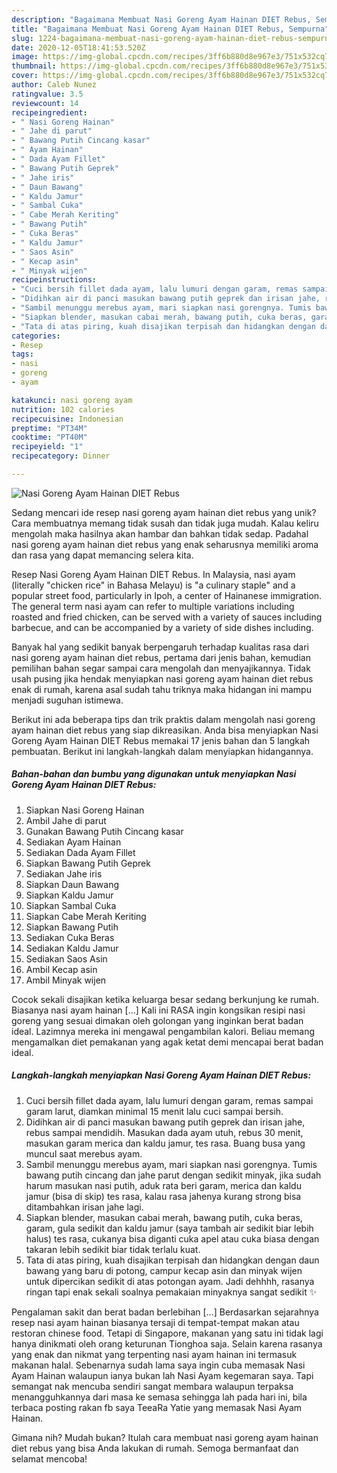 ```yaml
---
description: "Bagaimana Membuat Nasi Goreng Ayam Hainan DIET Rebus, Sempurna"
title: "Bagaimana Membuat Nasi Goreng Ayam Hainan DIET Rebus, Sempurna"
slug: 1224-bagaimana-membuat-nasi-goreng-ayam-hainan-diet-rebus-sempurna
date: 2020-12-05T18:41:53.520Z
image: https://img-global.cpcdn.com/recipes/3ff6b880d8e967e3/751x532cq70/nasi-goreng-ayam-hainan-diet-rebus-foto-resep-utama.jpg
thumbnail: https://img-global.cpcdn.com/recipes/3ff6b880d8e967e3/751x532cq70/nasi-goreng-ayam-hainan-diet-rebus-foto-resep-utama.jpg
cover: https://img-global.cpcdn.com/recipes/3ff6b880d8e967e3/751x532cq70/nasi-goreng-ayam-hainan-diet-rebus-foto-resep-utama.jpg
author: Caleb Nunez
ratingvalue: 3.5
reviewcount: 14
recipeingredient:
- " Nasi Goreng Hainan"
- " Jahe di parut"
- " Bawang Putih Cincang kasar"
- " Ayam Hainan"
- " Dada Ayam Fillet"
- " Bawang Putih Geprek"
- " Jahe iris"
- " Daun Bawang"
- " Kaldu Jamur"
- " Sambal Cuka"
- " Cabe Merah Keriting"
- " Bawang Putih"
- " Cuka Beras"
- " Kaldu Jamur"
- " Saos Asin"
- " Kecap asin"
- " Minyak wijen"
recipeinstructions:
- "Cuci bersih fillet dada ayam, lalu lumuri dengan garam, remas sampai garam larut, diamkan minimal 15 menit lalu cuci sampai bersih."
- "Didihkan air di panci masukan bawang putih geprek dan irisan jahe, rebus sampai mendidih. Masukan dada ayam utuh, rebus 30 menit, masukan garam merica dan kaldu jamur, tes rasa. Buang busa yang muncul saat merebus ayam."
- "Sambil menunggu merebus ayam, mari siapkan nasi gorengnya. Tumis bawang putih cincang dan jahe parut dengan sedikit minyak, jika sudah harum masukan nasi putih, aduk rata beri garam, merica dan kaldu jamur (bisa di skip) tes rasa, kalau rasa jahenya kurang strong bisa ditambahkan irisan jahe lagi."
- "Siapkan blender, masukan cabai merah, bawang putih, cuka beras, garam, gula sedikit dan kaldu jamur (saya tambah air sedikit biar lebih halus) tes rasa, cukanya bisa diganti cuka apel atau cuka biasa dengan takaran lebih sedikit biar tidak terlalu kuat."
- "Tata di atas piring, kuah disajikan terpisah dan hidangkan dengan daun bawang yang baru di potong, campur kecap asin dan minyak wijen untuk dipercikan sedikit di atas potongan ayam. Jadi dehhhh, rasanya ringan tapi enak sekali soalnya pemakaian minyaknya sangat sedikit ✨"
categories:
- Resep
tags:
- nasi
- goreng
- ayam

katakunci: nasi goreng ayam 
nutrition: 102 calories
recipecuisine: Indonesian
preptime: "PT34M"
cooktime: "PT40M"
recipeyield: "1"
recipecategory: Dinner

---
```



![Nasi Goreng Ayam Hainan DIET Rebus](https://img-global.cpcdn.com/recipes/3ff6b880d8e967e3/751x532cq70/nasi-goreng-ayam-hainan-diet-rebus-foto-resep-utama.jpg)

Sedang mencari ide resep nasi goreng ayam hainan diet rebus yang unik? Cara membuatnya memang tidak susah dan tidak juga mudah. Kalau keliru mengolah maka hasilnya akan hambar dan bahkan tidak sedap. Padahal nasi goreng ayam hainan diet rebus yang enak seharusnya memiliki aroma dan rasa yang dapat memancing selera kita.

Resep Nasi Goreng Ayam Hainan DIET Rebus. In Malaysia, nasi ayam (literally &#34;chicken rice&#34; in Bahasa Melayu) is &#34;a culinary staple&#34; and a popular street food, particularly in Ipoh, a center of Hainanese immigration. The general term nasi ayam can refer to multiple variations including roasted and fried chicken, can be served with a variety of sauces including barbecue, and can be accompanied by a variety of side dishes including.

Banyak hal yang sedikit banyak berpengaruh terhadap kualitas rasa dari nasi goreng ayam hainan diet rebus, pertama dari jenis bahan, kemudian pemilihan bahan segar sampai cara mengolah dan menyajikannya. Tidak usah pusing jika hendak menyiapkan nasi goreng ayam hainan diet rebus enak di rumah, karena asal sudah tahu triknya maka hidangan ini mampu menjadi suguhan istimewa.


Berikut ini ada beberapa tips dan trik praktis dalam mengolah nasi goreng ayam hainan diet rebus yang siap dikreasikan. Anda bisa menyiapkan Nasi Goreng Ayam Hainan DIET Rebus memakai 17 jenis bahan dan 5 langkah pembuatan. Berikut ini langkah-langkah dalam menyiapkan hidangannya.

<!--inarticleads1-->

##### Bahan-bahan dan bumbu yang digunakan untuk menyiapkan Nasi Goreng Ayam Hainan DIET Rebus:

1. Siapkan  Nasi Goreng Hainan
1. Ambil  Jahe di parut
1. Gunakan  Bawang Putih Cincang kasar
1. Sediakan  Ayam Hainan
1. Sediakan  Dada Ayam Fillet
1. Siapkan  Bawang Putih Geprek
1. Sediakan  Jahe iris
1. Siapkan  Daun Bawang
1. Siapkan  Kaldu Jamur
1. Siapkan  Sambal Cuka
1. Siapkan  Cabe Merah Keriting
1. Siapkan  Bawang Putih
1. Sediakan  Cuka Beras
1. Sediakan  Kaldu Jamur
1. Sediakan  Saos Asin
1. Ambil  Kecap asin
1. Ambil  Minyak wijen


Cocok sekali disajikan ketika keluarga besar sedang berkunjung ke rumah. Biasanya nasi ayam hainan […] Kali ini RASA ingin kongsikan resipi nasi goreng yang sesuai dimakan oleh golongan yang inginkan berat badan ideal. Lazimnya mereka ini mengawal pengambilan kalori. Beliau memang mengamalkan diet pemakanan yang agak ketat demi mencapai berat badan ideal. 

<!--inarticleads2-->

##### Langkah-langkah menyiapkan Nasi Goreng Ayam Hainan DIET Rebus:

1. Cuci bersih fillet dada ayam, lalu lumuri dengan garam, remas sampai garam larut, diamkan minimal 15 menit lalu cuci sampai bersih.
1. Didihkan air di panci masukan bawang putih geprek dan irisan jahe, rebus sampai mendidih. Masukan dada ayam utuh, rebus 30 menit, masukan garam merica dan kaldu jamur, tes rasa. Buang busa yang muncul saat merebus ayam.
1. Sambil menunggu merebus ayam, mari siapkan nasi gorengnya. Tumis bawang putih cincang dan jahe parut dengan sedikit minyak, jika sudah harum masukan nasi putih, aduk rata beri garam, merica dan kaldu jamur (bisa di skip) tes rasa, kalau rasa jahenya kurang strong bisa ditambahkan irisan jahe lagi.
1. Siapkan blender, masukan cabai merah, bawang putih, cuka beras, garam, gula sedikit dan kaldu jamur (saya tambah air sedikit biar lebih halus) tes rasa, cukanya bisa diganti cuka apel atau cuka biasa dengan takaran lebih sedikit biar tidak terlalu kuat.
1. Tata di atas piring, kuah disajikan terpisah dan hidangkan dengan daun bawang yang baru di potong, campur kecap asin dan minyak wijen untuk dipercikan sedikit di atas potongan ayam. Jadi dehhhh, rasanya ringan tapi enak sekali soalnya pemakaian minyaknya sangat sedikit ✨


Pengalaman sakit dan berat badan berlebihan […] Berdasarkan sejarahnya resep nasi ayam hainan biasanya tersaji di tempat-tempat makan atau restoran chinese food. Tetapi di Singapore, makanan yang satu ini tidak lagi hanya dinikmati oleh orang keturunan Tionghoa saja. Selain karena rasanya yang enak dan nikmat yang terpenting nasi ayam hainan ini termasuk makanan halal. Sebenarnya sudah lama saya ingin cuba memasak Nasi Ayam Hainan walaupun ianya bukan lah Nasi Ayam kegemaran saya. Tapi semangat nak mencuba sendiri sangat membara walaupun terpaksa menangguhkannya dari masa ke semasa sehingga lah pada hari ini, bila terbaca posting rakan fb saya TeeaRa Yatie yang memasak Nasi Ayam Hainan. 

Gimana nih? Mudah bukan? Itulah cara membuat nasi goreng ayam hainan diet rebus yang bisa Anda lakukan di rumah. Semoga bermanfaat dan selamat mencoba!
